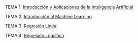 TEMA 1: [Introducción y Aplicaciones de la Inteligencia Artificial](EB/Tema1.md)

TEMA 2: [Introducción al Machine Learning](EB/Tema2.md)

TEMA 3: [Regresión Lineal](EB/Tema3.md)

TEMA 4: [Regresión Logística](EB/Tema4.md)


